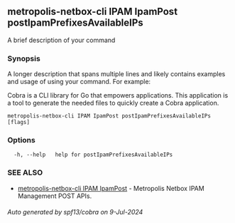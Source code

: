 ## metropolis-netbox-cli IPAM IpamPost postIpamPrefixesAvailableIPs

A brief description of your command

### Synopsis

A longer description that spans multiple lines and likely contains examples
and usage of using your command. For example:

Cobra is a CLI library for Go that empowers applications.
This application is a tool to generate the needed files
to quickly create a Cobra application.

```
metropolis-netbox-cli IPAM IpamPost postIpamPrefixesAvailableIPs [flags]
```

### Options

```
  -h, --help   help for postIpamPrefixesAvailableIPs
```

### SEE ALSO

* [metropolis-netbox-cli IPAM IpamPost]()	 - Metropolis Netbox IPAM Management POST APIs.

###### Auto generated by spf13/cobra on 9-Jul-2024
